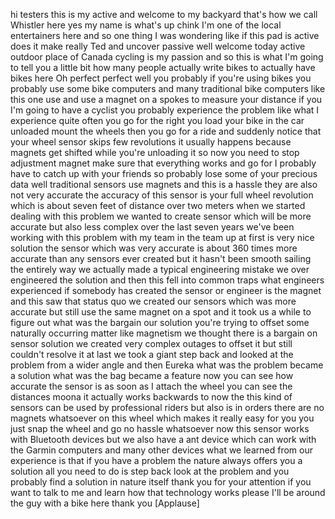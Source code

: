 
hi
testers this is my
active and welcome to my backyard that&#39;s
how we call Whistler here yes my name is
what&#39;s up chink I&#39;m one of the local
entertainers here and so one thing I was
wondering like if this pad is active
does it make really Ted and uncover
passive well welcome today active
outdoor place of Canada cycling is my
passion and so this is what I&#39;m going to
tell you a little bit how many people
actually write bikes to actually have
bikes here Oh perfect perfect well you
probably if you&#39;re using bikes you
probably use some bike computers and
many traditional bike computers like
this one use and use a magnet on a
spokes to measure your distance if you
I&#39;m going to have a cyclist you probably
experience the problem like what I
experience quite often you go for the
right you load your bike in the car
unloaded mount the wheels then you go
for a ride and suddenly notice that your
wheel sensor skips few revolutions it
usually happens because magnets get
shifted while you&#39;re unloading it so now
you need to stop adjustment magnet make
sure that everything works and go for I
probably have to catch up with your
friends so probably lose some of your
precious data well traditional sensors
use magnets and this is a hassle they
are also not very accurate the accuracy
of this sensor is your full wheel
revolution which is about seven feet of
distance over two meters when we started
dealing with this problem we wanted to
create sensor which will be more
accurate but also less complex over the
last seven years we&#39;ve been working with
this problem with my team in the team up
at first is very nice solution the
sensor which was very accurate is about
360 times more accurate than any sensors
ever created
but it hasn&#39;t been smooth sailing the
entirely way we actually made a typical
engineering mistake we over engineered
the solution and then this fell into
common traps what engineers experienced
if somebody has created the sensor or
engineer is the magnet and this saw that
status quo we created our sensors which
was more accurate but still use the same
magnet on a spot and it took us a while
to figure out what was the bargain our
solution you&#39;re trying to offset some
naturally occurring matter like
magnetism we thought there is a bargain
on sensor solution we created very
complex outages to offset it but still
couldn&#39;t resolve it at last
we took a giant step back and looked at
the problem from a wider angle and then
Eureka what was the problem became a
solution what was the bag became a
feature now you can see how accurate the
sensor is as soon as I attach the wheel
you can see the distances moona it
actually works backwards to now the this
kind of sensors can be used by
professional riders but also is in
orders there are no magnets whatsoever
on this wheel which makes it really easy
for you you just snap the wheel and go
no hassle whatsoever
now this sensor works with Bluetooth
devices but we also have a ant device
which can work with the Garmin computers
and many other devices what we learned
from our experience is that if you have
a problem the nature always offers you a
solution all you need to do is step back
look at the problem and you probably
find a solution in nature itself thank
you for your attention
if you want to talk to me and learn how
that technology works please I&#39;ll be
around the guy with a bike here thank
you
[Applause]
